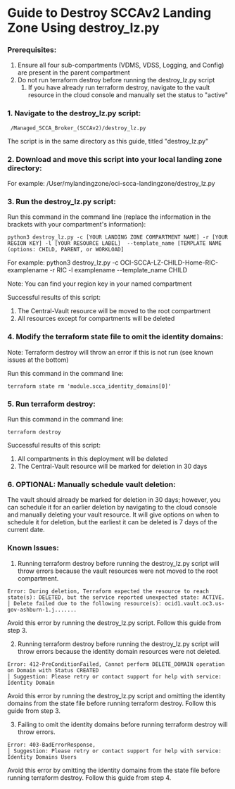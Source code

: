 # Guide to Destroy SCCAv2 Landing Zone Using destroy_lz.py

### Prerequisites:
1. Ensure all four sub-compartments (VDMS, VDSS, Logging, and Config) are present in the parent compartment
2. Do not run terraform destroy before running the destroy_lz.py script
   1. If you have already run terraform destroy, navigate to the vault resource in the cloud console and manually set the status to "active"

### 1.	Navigate to the destroy_lz.py script:
     /Managed_SCCA_Broker_(SCCAv2)/destroy_lz.py
The script is in the same directory as this guide, titled "destroy_lz.py"

### 2.	Download and move this script into your local landing zone directory:
For example: /User/mylandingzone/oci-scca-landingzone/destroy_lz.py

### 3.	Run the destroy_lz.py script:
Run this command in the command line (replace the information in the brackets with your compartment's information):

```text
python3 destroy_lz.py -c [YOUR LANDING ZONE COMPARTMENT NAME] -r [YOUR REGION KEY] -l [YOUR RESOURCE LABEL]  --template_name [TEMPLATE NAME (options: CHILD, PARENT, or WORKLOAD]
```
For example: python3 destroy_lz.py -c OCI-SCCA-LZ-CHILD-Home-RIC-examplename -r RIC -l examplename --template_name CHILD

Note: You can find your region key in your named compartment

Successful results of this script:
1. The Central-Vault resource will be moved to the root compartment
2. All resources except for compartments will be deleted

### 4. Modify the terraform state file to omit the identity domains:
Note: Terraform destroy will throw an error if this is not run (see known issues at the bottom)

Run this command in the command line:
```text
terraform state rm 'module.scca_identity_domains[0]'
```

### 5.	Run terraform destroy:
Run this command in the command line:
```text
terraform destroy
```
Successful results of this script:

1. All compartments in this deployment will be deleted
2. The Central-Vault resource will be marked for deletion in 30 days

### 6.	OPTIONAL: Manually schedule vault deletion:
The vault should already be marked for deletion in 30 days; however, you can schedule it for an earlier deletion by navigating to the cloud console and manually deleting your vault resource. It will give options on when to schedule it for deletion, but the earliest it can be deleted is 7 days of the current date.

###	Known Issues:

1. Running terraform destroy before running the destroy_lz.py script will throw errors because the vault resources were not moved to the root compartment.
```text
Error: During deletion, Terraform expected the resource to reach state(s): DELETED, but the service reported unexpected state: ACTIVE.
│ Delete failed due to the following resource(s): ocid1.vault.oc3.us-gov-ashburn-1.j.......
```
Avoid this error by running the destroy_lz.py script. Follow this guide from step 3.

2. Running terraform destroy before running the destroy_lz.py script will throw errors because the identity domain resources were not deleted.
```text
Error: 412-PreConditionFailed, Cannot perform DELETE_DOMAIN operation on Domain with Status CREATED
│ Suggestion: Please retry or contact support for help with service: Identity Domain
```
Avoid this error by running the destroy_lz.py script and omitting the identity domains from the state file before running terraform destroy. Follow this guide from step 3.

3. Failing to omit the identity domains before running terraform destroy will throw errors.
```text
Error: 403-BadErrorResponse,
│ Suggestion: Please retry or contact support for help with service: Identity Domains Users
   ```
Avoid this error by omitting the identity domains from the state file before running terraform destroy. Follow this guide from step 4.
